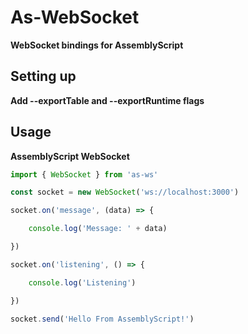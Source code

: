 # As-WebSocket
**WebSocket bindings for AssemblyScript**

## Setting up

**Add --exportTable and --exportRuntime flags**

## Usage

**AssemblyScript WebSocket**

```js
import { WebSocket } from 'as-ws'

const socket = new WebSocket('ws://localhost:3000')

socket.on('message', (data) => {

    console.log('Message: ' + data)

})

socket.on('listening', () => {

    console.log('Listening')

})

socket.send('Hello From AssemblyScript!')

```